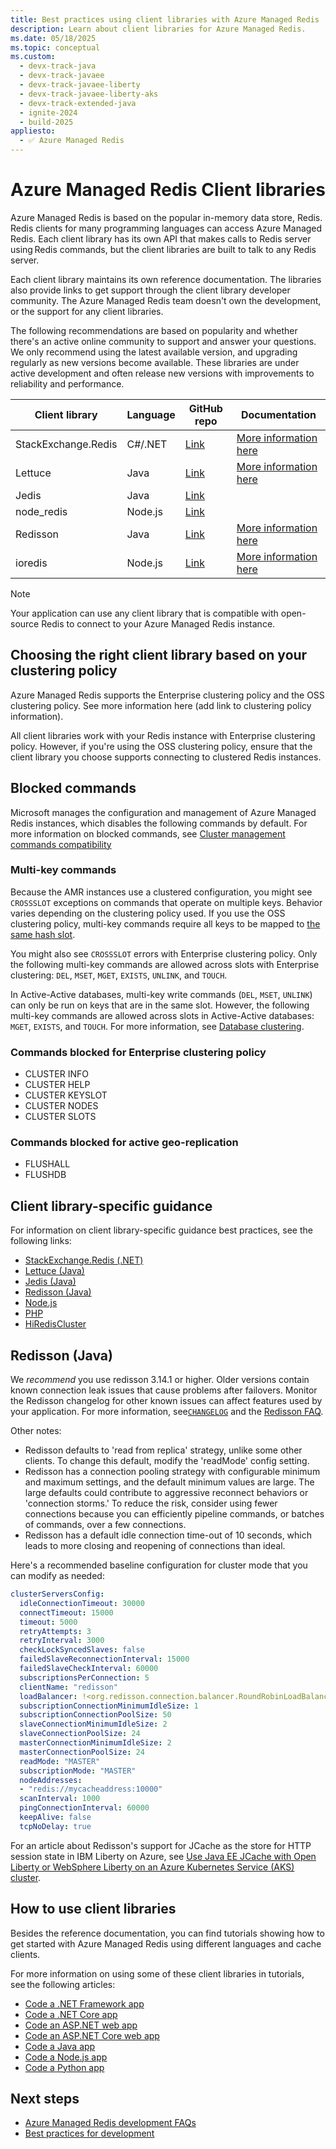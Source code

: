 ```yaml
---
title: Best practices using client libraries with Azure Managed Redis
description: Learn about client libraries for Azure Managed Redis.
ms.date: 05/18/2025
ms.topic: conceptual
ms.custom:
  - devx-track-java
  - devx-track-javaee
  - devx-track-javaee-liberty
  - devx-track-javaee-liberty-aks
  - devx-track-extended-java
  - ignite-2024
  - build-2025
appliesto:
  - ✅ Azure Managed Redis
---
```


# Azure Managed Redis Client libraries

Azure Managed Redis is based on the popular in-memory data store, Redis. Redis clients for many programming languages can access Azure Managed Redis. Each client library has its own API that makes calls to Redis server using Redis commands, but the client libraries are built to talk to any Redis server.

Each client library maintains its own reference documentation. The libraries also provide links to get support through the client library developer community. The Azure Managed Redis team doesn't own the development, or the support for any client libraries.

The following recommendations are based on popularity and whether there's an active online community to support and answer your questions. We only recommend using the latest available version, and upgrading regularly as new versions become available. These libraries are under active development and often release new versions with improvements to reliability and performance.

| **Client library**        | **Language** | **GitHub** **repo**                                                 | **Documentation**                                                                    |
|---------------------------|--------------|---------------------------------------------------------------------|--------------------------------------------------------------------------------------|
| StackExchange.Redis       | C#/.NET      | [Link](https://github.com/StackExchange/StackExchange.Redis)        | [More information here](https://stackexchange.github.io/StackExchange.Redis/)        |
| Lettuce                   | Java         | [Link](https://github.com/lettuce-io/)                              | [More information here](https://lettuce.io/)                                         |
| Jedis                     | Java         | [Link](https://github.com/redis/jedis)                              |                                                                                      |
| node_redis                | Node.js      | [Link](https://github.com/redis/node-redis)                         |                                                                                      |
| Redisson                  | Java         | [Link](https://github.com/redisson/redisson)                        | [More information here](https://redisson.org/)                                       |
| ioredis                   | Node.js      | [Link](https://github.com/luin/ioredis)                             | [More information here](https://ioredis.readthedocs.io/en/stable/API/)               |

> [!NOTE]
> Your application can use any client library that is compatible with open-source Redis to connect to your Azure Managed Redis instance.

## Choosing the right client library based on your clustering policy

Azure Managed Redis supports the Enterprise clustering policy and the OSS clustering policy. See more information here (add link to clustering policy information).

All client libraries work with your Redis instance with Enterprise clustering policy. However, if you're using the OSS clustering policy, ensure that the client library you choose supports connecting to clustered Redis instances.

## Blocked commands

Microsoft manages the configuration and management of Azure Managed Redis instances, which disables the following commands by default. For more information on blocked commands, see [Cluster management commands compatibility](https://redis.io/docs/latest/operate/rs/references/compatibility/commands/cluster/)

### Multi-key commands

Because the AMR instances use a clustered configuration, you might see `CROSSSLOT` exceptions on commands that operate on multiple keys. Behavior varies depending on the clustering policy used. If you use the OSS clustering policy, multi-key commands require all keys to be mapped to [the same hash slot](https://redis.io/docs/latest/operate/rs/databases/configure/oss-cluster-api/#multi-key-command-support).

You might also see `CROSSSLOT` errors with Enterprise clustering policy. Only the following multi-key commands are allowed across slots with Enterprise clustering: `DEL`, `MSET`, `MGET`, `EXISTS`, `UNLINK`, and `TOUCH`.

In Active-Active databases, multi-key write commands (`DEL`, `MSET`, `UNLINK`) can only be run on keys that are in the same slot. However, the following multi-key commands are allowed across slots in Active-Active databases: `MGET`, `EXISTS`, and `TOUCH`. For more information, see [Database clustering](https://redis.io/docs/latest/operate/rs/databases/durability-ha/clustering/#multikey-operations).

### Commands blocked for Enterprise clustering policy

- CLUSTER INFO
- CLUSTER HELP
- CLUSTER KEYSLOT
- CLUSTER NODES
- CLUSTER SLOTS

### Commands blocked for active geo-replication

- FLUSHALL
- FLUSHDB

## Client library-specific guidance

For information on client library-specific guidance best practices, see the following links:

- [StackExchange.Redis (.NET)](best-practices-connection.md#using-forcereconnect-with-stackexchangeredis)
- [Lettuce (Java)](https://github.com/Azure/AzureCacheForRedis/blob/main/Lettuce%20Best%20Practices.md)
- [Jedis (Java)](https://github.com/Azure/AzureCacheForRedis/blob/main/Redis-BestPractices-Java-Jedis.md)
- [Redisson (Java)](best-practices-client-libraries.md#redisson-java)
- [Node.js](https://github.com/Azure/AzureCacheForRedis/blob/main/Redis-BestPractices-Node-js.md)
- [PHP](https://github.com/Azure/AzureCacheForRedis/blob/main/Redis-BestPractices-PHP.md)
- [HiRedisCluster](https://github.com/Azure/AzureCacheForRedis/blob/main/HiRedisCluster%20Best%20Practices.md)

## Redisson (Java)

We _recommend_ you  use redisson 3.14.1 or higher. Older versions contain known connection leak issues that cause problems after failovers. Monitor the Redisson changelog for other known issues can affect features used by your application. For more information, see[`CHANGELOG`](https://github.com/redisson/redisson/blob/master/CHANGELOG.md) and the [Redisson FAQ](https://github.com/redisson/redisson/wiki/16.-FAQ).

Other notes:

- Redisson defaults to 'read from replica' strategy, unlike some other clients. To change this default, modify the 'readMode' config setting.
- Redisson has a connection pooling strategy with configurable minimum and maximum settings, and the default minimum values are large. The large defaults could contribute to aggressive reconnect behaviors or 'connection storms.' To reduce the risk, consider using fewer connections because you can efficiently pipeline commands, or batches of commands, over a few connections.
- Redisson has a default idle connection time-out of 10 seconds, which leads to more closing and reopening of connections than ideal.

Here's a recommended baseline configuration for cluster mode that you can modify as needed:

```yml
clusterServersConfig:
  idleConnectionTimeout: 30000
  connectTimeout: 15000
  timeout: 5000
  retryAttempts: 3
  retryInterval: 3000
  checkLockSyncedSlaves: false
  failedSlaveReconnectionInterval: 15000
  failedSlaveCheckInterval: 60000
  subscriptionsPerConnection: 5
  clientName: "redisson"
  loadBalancer: !<org.redisson.connection.balancer.RoundRobinLoadBalancer> {}
  subscriptionConnectionMinimumIdleSize: 1
  subscriptionConnectionPoolSize: 50
  slaveConnectionMinimumIdleSize: 2
  slaveConnectionPoolSize: 24
  masterConnectionMinimumIdleSize: 2
  masterConnectionPoolSize: 24
  readMode: "MASTER"
  subscriptionMode: "MASTER"
  nodeAddresses:
  - "redis://mycacheaddress:10000"
  scanInterval: 1000
  pingConnectionInterval: 60000
  keepAlive: false
  tcpNoDelay: true
```

For an article about Redisson's support for JCache as the store for HTTP session state in IBM Liberty on Azure, see [Use Java EE JCache with Open Liberty or WebSphere Liberty on an Azure Kubernetes Service (AKS) cluster](/azure/developer/java/ee/how-to-deploy-java-liberty-jcache).

## How to use client libraries

Besides the reference documentation, you can find tutorials showing how to get started with Azure Managed Redis using different languages and cache clients.

For more information on using some of these client libraries in tutorials, see the following articles:

- [Code a .NET Framework app](dotnet-how-to-use-azure-redis-cache.md)
- [Code a .NET Core app](dotnet-core-quickstart.md)
- [Code an ASP.NET web app](web-app-cache-howto.md)
- [Code an ASP.NET Core web app](web-app-aspnet-core-howto.md)
- [Code a Java app](java-get-started.md)
- [Code a Node.js app](nodejs-get-started.md)
- [Code a Python app](python-get-started.md)

## Next steps

- [Azure Managed Redis development FAQs](development-faq.yml)
- [Best practices for development](best-practices-development.md)
